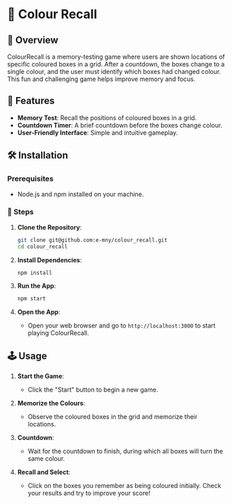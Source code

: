 # 🌈 Colour Recall

## 📙 Overview

ColourRecall is a memory-testing game where users are shown locations of specific coloured boxes in a grid. After a countdown, the boxes change to a single colour, and the user must identify which boxes had changed colour. This fun and challenging game helps improve memory and focus.

## 💯 Features 

- **Memory Test**: Recall the positions of coloured boxes in a grid.
- **Countdown Timer**: A brief countdown before the boxes change colour.
- **User-Friendly Interface**: Simple and intuitive gameplay.

## 🛠️ Installation 

### Prerequisites

- Node.js and npm installed on your machine.

### 📝 Steps

1. **Clone the Repository**:
    ```sh
    git clone git@github.com:e-mny/colour_recall.git
    cd colour_recall
    ```

2. **Install Dependencies**:
    ```sh
    npm install
    ```

3. **Run the App**:
    ```sh
    npm start
    ```

4. **Open the App**:
    - Open your web browser and go to `http://localhost:3000` to start playing ColourRecall.

## 🕹️ Usage

1. **Start the Game**:
    - Click the "Start" button to begin a new game.
    
2. **Memorize the Colours**:
    - Observe the coloured boxes in the grid and memorize their locations.

3. **Countdown**:
    - Wait for the countdown to finish, during which all boxes will turn the same colour.

4. **Recall and Select**:
    - Click on the boxes you remember as being coloured initially. Check your results and try to improve your score!
